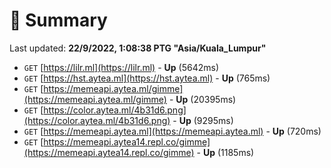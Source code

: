 # 📖 Summary
Last updated: **22/9/2022, 1:08:38 PTG "Asia/Kuala_Lumpur"**

- `GET` [https://lilr.ml](https://lilr.ml) - **Up** (5642ms)
- `GET` [https://hst.aytea.ml](https://hst.aytea.ml) - **Up** (765ms)
- `GET` [https://memeapi.aytea.ml/gimme](https://memeapi.aytea.ml/gimme) - **Up** (20395ms)
- `GET` [https://color.aytea.ml/4b31d6.png](https://color.aytea.ml/4b31d6.png) - **Up** (9295ms)
- `GET` [https://memeapi.aytea.ml](https://memeapi.aytea.ml) - **Up** (720ms)
- `GET` [https://memeapi.aytea14.repl.co/gimme](https://memeapi.aytea14.repl.co/gimme) - **Up** (1185ms)
